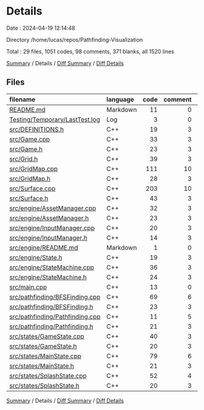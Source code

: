 # Details

Date : 2024-04-19 12:14:48

Directory /home/lucas/repos/Pathfinding-Visualization

Total : 29 files,  1051 codes, 98 comments, 371 blanks, all 1520 lines

[Summary](results.md) / Details / [Diff Summary](diff.md) / [Diff Details](diff-details.md)

## Files
| filename | language | code | comment | blank | total |
| :--- | :--- | ---: | ---: | ---: | ---: |
| [README.md](/README.md) | Markdown | 11 | 0 | 6 | 17 |
| [Testing/Temporary/LastTest.log](/Testing/Temporary/LastTest.log) | Log | 3 | 0 | 1 | 4 |
| [src/DEFINITIONS.h](/src/DEFINITIONS.h) | C++ | 19 | 3 | 10 | 32 |
| [src/Game.cpp](/src/Game.cpp) | C++ | 33 | 3 | 13 | 49 |
| [src/Game.h](/src/Game.h) | C++ | 23 | 3 | 11 | 37 |
| [src/Grid.h](/src/Grid.h) | C++ | 39 | 3 | 12 | 54 |
| [src/GridMap.cpp](/src/GridMap.cpp) | C++ | 111 | 10 | 33 | 154 |
| [src/GridMap.h](/src/GridMap.h) | C++ | 28 | 3 | 9 | 40 |
| [src/Surface.cpp](/src/Surface.cpp) | C++ | 203 | 10 | 55 | 268 |
| [src/Surface.h](/src/Surface.h) | C++ | 43 | 3 | 24 | 70 |
| [src/engine/AssetManager.cpp](/src/engine/AssetManager.cpp) | C++ | 32 | 3 | 10 | 45 |
| [src/engine/AssetManager.h](/src/engine/AssetManager.h) | C++ | 23 | 3 | 14 | 40 |
| [src/engine/InputManager.cpp](/src/engine/InputManager.cpp) | C++ | 20 | 3 | 7 | 30 |
| [src/engine/InputManager.h](/src/engine/InputManager.h) | C++ | 14 | 3 | 9 | 26 |
| [src/engine/README.md](/src/engine/README.md) | Markdown | 1 | 0 | 0 | 1 |
| [src/engine/State.h](/src/engine/State.h) | C++ | 19 | 3 | 10 | 32 |
| [src/engine/StateMachine.cpp](/src/engine/StateMachine.cpp) | C++ | 36 | 3 | 10 | 49 |
| [src/engine/StateMachine.h](/src/engine/StateMachine.h) | C++ | 24 | 3 | 13 | 40 |
| [src/main.cpp](/src/main.cpp) | C++ | 13 | 0 | 4 | 17 |
| [src/pathfinding/BFSFinding.cpp](/src/pathfinding/BFSFinding.cpp) | C++ | 69 | 6 | 16 | 91 |
| [src/pathfinding/BFSFinding.h](/src/pathfinding/BFSFinding.h) | C++ | 23 | 3 | 6 | 32 |
| [src/pathfinding/Pathfinding.cpp](/src/pathfinding/Pathfinding.cpp) | C++ | 11 | 5 | 6 | 22 |
| [src/pathfinding/Pathfinding.h](/src/pathfinding/Pathfinding.h) | C++ | 21 | 3 | 12 | 36 |
| [src/states/GameState.cpp](/src/states/GameState.cpp) | C++ | 40 | 3 | 14 | 57 |
| [src/states/GameState.h](/src/states/GameState.h) | C++ | 20 | 3 | 11 | 34 |
| [src/states/MainState.cpp](/src/states/MainState.cpp) | C++ | 79 | 6 | 20 | 105 |
| [src/states/MainState.h](/src/states/MainState.h) | C++ | 21 | 3 | 11 | 35 |
| [src/states/SplashState.cpp](/src/states/SplashState.cpp) | C++ | 52 | 4 | 13 | 69 |
| [src/states/SplashState.h](/src/states/SplashState.h) | C++ | 20 | 3 | 11 | 34 |

[Summary](results.md) / Details / [Diff Summary](diff.md) / [Diff Details](diff-details.md)
